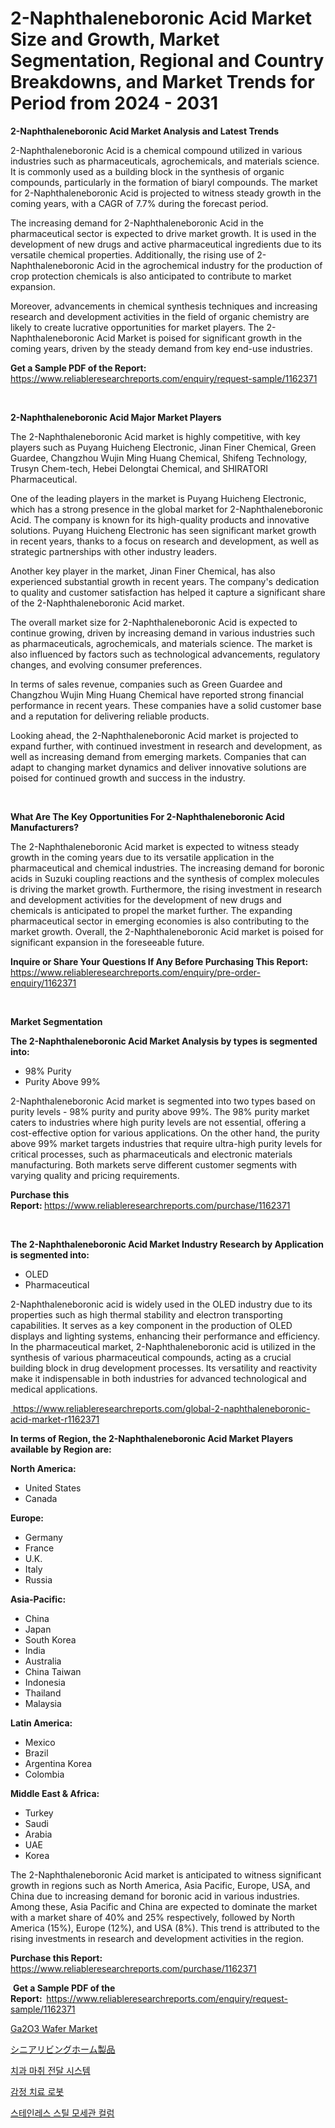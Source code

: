 <p><h1>2-Naphthaleneboronic Acid Market Size and Growth, Market Segmentation, Regional and Country Breakdowns, and Market Trends for Period from 2024 -  2031</h1></p><p><strong>2-Naphthaleneboronic Acid Market Analysis and Latest Trends</strong></p>
<p><p>2-Naphthaleneboronic Acid is a chemical compound utilized in various industries such as pharmaceuticals, agrochemicals, and materials science. It is commonly used as a building block in the synthesis of organic compounds, particularly in the formation of biaryl compounds. The market for 2-Naphthaleneboronic Acid is projected to witness steady growth in the coming years, with a CAGR of 7.7% during the forecast period.</p><p>The increasing demand for 2-Naphthaleneboronic Acid in the pharmaceutical sector is expected to drive market growth. It is used in the development of new drugs and active pharmaceutical ingredients due to its versatile chemical properties. Additionally, the rising use of 2-Naphthaleneboronic Acid in the agrochemical industry for the production of crop protection chemicals is also anticipated to contribute to market expansion.</p><p>Moreover, advancements in chemical synthesis techniques and increasing research and development activities in the field of organic chemistry are likely to create lucrative opportunities for market players. The 2-Naphthaleneboronic Acid Market is poised for significant growth in the coming years, driven by the steady demand from key end-use industries.</p></p>
<p><strong>Get a Sample PDF of the Report:&nbsp;</strong> <a href="https://www.reliableresearchreports.com/enquiry/request-sample/1162371">https://www.reliableresearchreports.com/enquiry/request-sample/1162371</a></p>
<p>&nbsp;</p>
<p><strong>2-Naphthaleneboronic Acid Major Market Players</strong></p>
<p><p>The 2-Naphthaleneboronic Acid market is highly competitive, with key players such as Puyang Huicheng Electronic, Jinan Finer Chemical, Green Guardee, Changzhou Wujin Ming Huang Chemical, Shifeng Technology, Trusyn Chem-tech, Hebei Delongtai Chemical, and SHIRATORI Pharmaceutical.</p><p>One of the leading players in the market is Puyang Huicheng Electronic, which has a strong presence in the global market for 2-Naphthaleneboronic Acid. The company is known for its high-quality products and innovative solutions. Puyang Huicheng Electronic has seen significant market growth in recent years, thanks to a focus on research and development, as well as strategic partnerships with other industry leaders.</p><p>Another key player in the market, Jinan Finer Chemical, has also experienced substantial growth in recent years. The company's dedication to quality and customer satisfaction has helped it capture a significant share of the 2-Naphthaleneboronic Acid market.</p><p>The overall market size for 2-Naphthaleneboronic Acid is expected to continue growing, driven by increasing demand in various industries such as pharmaceuticals, agrochemicals, and materials science. The market is also influenced by factors such as technological advancements, regulatory changes, and evolving consumer preferences.</p><p>In terms of sales revenue, companies such as Green Guardee and Changzhou Wujin Ming Huang Chemical have reported strong financial performance in recent years. These companies have a solid customer base and a reputation for delivering reliable products.</p><p>Looking ahead, the 2-Naphthaleneboronic Acid market is projected to expand further, with continued investment in research and development, as well as increasing demand from emerging markets. Companies that can adapt to changing market dynamics and deliver innovative solutions are poised for continued growth and success in the industry.</p></p>
<p>&nbsp;</p>
<p><strong>What Are The Key Opportunities For 2-Naphthaleneboronic Acid Manufacturers?</strong></p>
<p><p>The 2-Naphthaleneboronic Acid market is expected to witness steady growth in the coming years due to its versatile application in the pharmaceutical and chemical industries. The increasing demand for boronic acids in Suzuki coupling reactions and the synthesis of complex molecules is driving the market growth. Furthermore, the rising investment in research and development activities for the development of new drugs and chemicals is anticipated to propel the market further. The expanding pharmaceutical sector in emerging economies is also contributing to the market growth. Overall, the 2-Naphthaleneboronic Acid market is poised for significant expansion in the foreseeable future.</p></p>
<p><strong>Inquire or Share Your Questions If Any Before Purchasing This Report:</strong> <a href="https://www.reliableresearchreports.com/enquiry/pre-order-enquiry/1162371">https://www.reliableresearchreports.com/enquiry/pre-order-enquiry/1162371</a></p>
<p>&nbsp;</p>
<p><strong>Market Segmentation</strong></p>
<p><strong>The 2-Naphthaleneboronic Acid Market Analysis by types is segmented into:</strong></p>
<p><ul><li>98% Purity</li><li>Purity Above 99%</li></ul></p>
<p><p>2-Naphthaleneboronic Acid market is segmented into two types based on purity levels - 98% purity and purity above 99%. The 98% purity market caters to industries where high purity levels are not essential, offering a cost-effective option for various applications. On the other hand, the purity above 99% market targets industries that require ultra-high purity levels for critical processes, such as pharmaceuticals and electronic materials manufacturing. Both markets serve different customer segments with varying quality and pricing requirements.</p></p>
<p><strong>Purchase this Report:&nbsp;</strong><a href="https://www.reliableresearchreports.com/purchase/1162371">https://www.reliableresearchreports.com/purchase/1162371</a></p>
<p>&nbsp;</p>
<p><strong>The 2-Naphthaleneboronic Acid Market Industry Research by Application is segmented into:</strong></p>
<p><ul><li>OLED</li><li>Pharmaceutical</li></ul></p>
<p><p>2-Naphthaleneboronic acid is widely used in the OLED industry due to its properties such as high thermal stability and electron transporting capabilities. It serves as a key component in the production of OLED displays and lighting systems, enhancing their performance and efficiency. In the pharmaceutical market, 2-Naphthaleneboronic acid is utilized in the synthesis of various pharmaceutical compounds, acting as a crucial building block in drug development processes. Its versatility and reactivity make it indispensable in both industries for advanced technological and medical applications.</p></p>
<p><a href="https://www.reliableresearchreports.com/global-2-naphthaleneboronic-acid-market-r1162371">&nbsp;https://www.reliableresearchreports.com/global-2-naphthaleneboronic-acid-market-r1162371</a></p>
<p><strong>In terms of Region, the 2-Naphthaleneboronic Acid Market Players available by Region are:</strong></p>
<p>
    <p> <strong> North America: </strong>
        <ul>
            <li>United States</li>
            <li>Canada</li>
        </ul>
        </p> 
    <p> <strong> Europe: </strong>
        <ul>
            <li>Germany</li>
            <li>France</li>
            <li>U.K.</li>
            <li>Italy</li>
            <li>Russia</li>
        </ul>
        </p> 
    <p> <strong> Asia-Pacific: </strong>
        <ul>
            <li>China</li>
            <li>Japan</li>
            <li>South Korea</li>
            <li>India</li>
            <li>Australia</li>
            <li>China Taiwan</li>
            <li>Indonesia</li>
            <li>Thailand</li>
            <li>Malaysia</li>
        </ul>
        </p> 
    <p> <strong> Latin America: </strong>
        <ul>
            <li>Mexico</li>
            <li>Brazil</li>
            <li>Argentina Korea</li>
            <li>Colombia</li>
        </ul>
        </p> 
    <p> <strong> Middle East & Africa: </strong>
        <ul>
            <li>Turkey</li>
            <li>Saudi</li>
            <li>Arabia</li>
            <li>UAE</li>
            <li>Korea</li>
        </ul>
    </p>
    </p>
<p><p>The 2-Naphthaleneboronic Acid market is anticipated to witness significant growth in regions such as North America, Asia Pacific, Europe, USA, and China due to increasing demand for boronic acid in various industries. Among these, Asia Pacific and China are expected to dominate the market with a market share of 40% and 25% respectively, followed by North America (15%), Europe (12%), and USA (8%). This trend is attributed to the rising investments in research and development activities in the region.</p></p>
<p><strong>Purchase this Report: </strong><a href="https://www.reliableresearchreports.com/purchase/1162371">https://www.reliableresearchreports.com/purchase/1162371</a></p>
<p>&nbsp;<strong>Get a Sample PDF of the Report:&nbsp;&nbsp;</strong><a href="https://www.reliableresearchreports.com/enquiry/request-sample/1162371">https://www.reliableresearchreports.com/enquiry/request-sample/1162371</a></p>
<p><strong></strong></p>
<p><p><a href="https://issuu.com/reportprime-2/docs/ga2o3-wafer-market-size-2030.pptx">Ga2O3 Wafer Market</a></p><p><a href="https://github.com/EstelWisozk1/Market-Research-Report-List-1/blob/main/702192298033.md">シニアリビングホーム製品</a></p><p><a href="https://medium.com/@luffiazaza/%EC%B9%98%EA%B3%BC-%EB%A7%88%EC%B7%A8-%EC%A0%84%EB%8B%AC-%EC%8B%9C%EC%8A%A4%ED%85%9C-%EC%8B%9C%EC%9E%A5%EC%9D%80-%EC%8B%9C%EC%9E%A5-%EC%A0%90%EC%9C%A0%EC%9C%A8-%EA%B7%9C%EB%AA%A8-%EB%B0%8F-2031%EB%85%84%EA%B9%8C%EC%A7%80%EC%9D%98-%EC%98%88%EC%83%81-%EC%98%88%EC%B8%A1%EC%97%90-%EC%B4%88%EC%A0%90%EC%9D%84-%EB%A7%9E%EC%B6%A5%EB%8B%88%EB%8B%A4-26b6f529e3ce">치과 마취 전달 시스템</a></p><p><a href="https://medium.com/@mslonkoss78/%EA%B0%90%EC%A0%95-%EC%9A%94%EB%B2%95-%EB%A1%9C%EB%B4%87-%EC%8B%9C%EC%9E%A5-%ED%86%B5%EC%B0%B0-%EC%8B%9C%EC%9E%A5-%EB%8F%99%ED%96%A5-%EC%84%B1%EC%9E%A5-2024%EB%85%84%EB%B6%80%ED%84%B0-2031%EB%85%84%EA%B9%8C%EC%A7%80-%EC%98%88%EC%B8%A1%EB%90%9C-%EA%B2%83-f030decf7a04">감정 치료 로봇</a></p><p><a href="https://github.com/BrettWeberrt8767765/Market-Research-Report-List-2/blob/main/829124589520.md">스테인레스 스틸 모세관 컬럼</a></p></p>